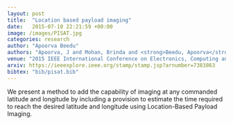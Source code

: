 ```yaml
---
layout: post
title:  "Location based payload imaging"
date:   2015-07-10 22:21:59 +00:00
image: /images/PISAT.jpg
categories: research
author: "Apoorva Beedu"
authors: "Apoorva, J and Mohan, Brinda and <strong>Beedu, Apoorva</strong> and Nayak, Mahendra M and Rao, Divya and Agrawal, VK"
venue: "2015 IEEE International Conference on Electronics, Computing and Communication Technologies (CONECCT)"
arxiv: https://ieeexplore.ieee.org/stamp/stamp.jsp?arnumber=7383863
bibtex: "bib/pisat.bib"
---
```

We present a method to add the capability of imaging at any commanded latitude and longitude by including a provision to estimate the time required to reach the desired latitude and longitude using Location-Based Payload Imaging.